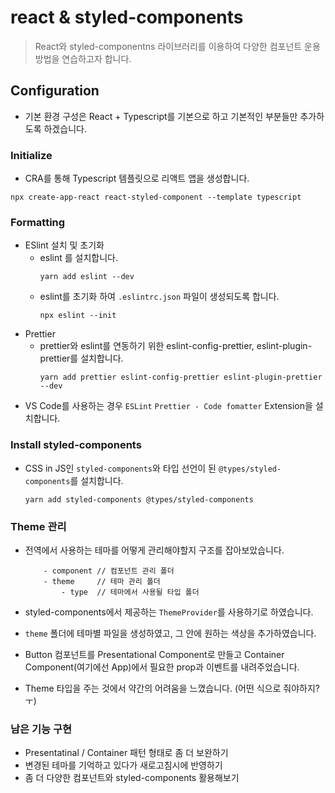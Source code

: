 # react & styled-components

> React와 styled-componentns 라이브러리를 이용하여 다양한 컴포넌트 운용 방법을 연습하고자 합니다.

## Configuration

-   기본 환경 구성은 React + Typescript를 기본으로 하고 기본적인 부분들만 추가하도록 하겠습니다.

### Initialize

-   CRA를 통해 Typescript 템플릿으로 리액트 앱을 생성합니다.

```
npx create-app-react react-styled-component --template typescript
```

### Formatting

-   ESlint 설치 및 초기화
    -   eslint 를 설치합니다.
        ```
        yarn add eslint --dev
        ```
    -   eslint를 초기화 하여 `.eslintrc.json` 파일이 생성되도록 합니다.
        ```
        npx eslint --init
        ```
-   Prettier
    -   prettier와 eslint를 연동하기 위한 eslint-config-prettier, eslint-plugin-prettier를 설치합니다.
        ```
        yarn add prettier eslint-config-prettier eslint-plugin-prettier --dev
        ```
-   VS Code를 사용하는 경우 `ESLint` `Prettier - Code fomatter` Extension을 설치합니다.

### Install styled-components

-   CSS in JS인 `styled-components`와 타입 선언이 된 `@types/styled-components`를 설치합니다.

    ```
    yarn add styled-components @types/styled-components
    ```

### Theme 관리

-   전역에서 사용하는 테마를 어떻게 관리해야할지 구조를 잡아보았습니다.

    ```
        - component // 컴포넌트 관리 폴더
        - theme     // 테마 관리 폴더
            - type  // 테마에서 사용될 타입 폴더
    ```

-   styled-components에서 제공하는 `ThemeProvider`를 사용하기로 하였습니다.
-   `theme` 폴더에 테마별 파일을 생성하였고, 그 안에 원하는 색상을 추가하였습니다.
-   Button 컴포넌트를 Presentational Component로 만들고 Container Component(여기에선 App)에서 필요한 prop과 이벤트를 내려주었습니다.
-   Theme 타입을 주는 것에서 약간의 어려움을 느꼈습니다. (어떤 식으로 줘야하지? ㅜ)

### 남은 기능 구현

-   Presentatinal / Container 패턴 형태로 좀 더 보완하기
-   변경된 테마를 기억하고 있다가 새로고침시에 반영하기
-   좀 더 다양한 컴포넌트와 styled-components 활용해보기
